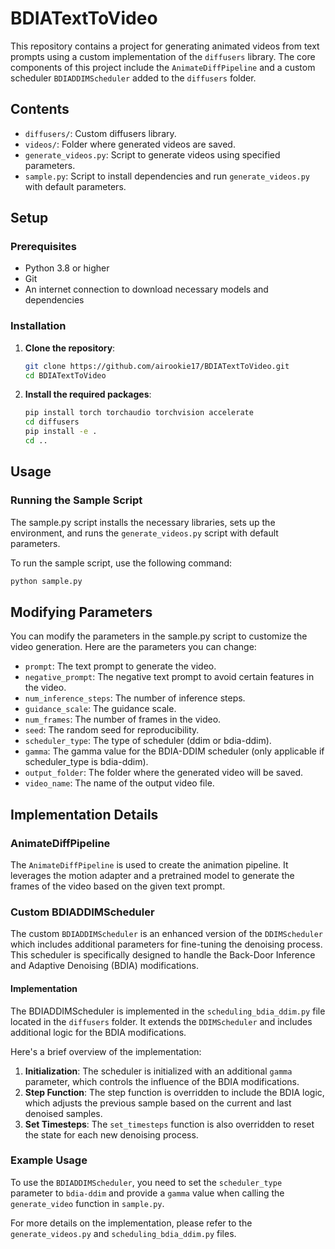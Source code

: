 # BDIATextToVideo

This repository contains a project for generating animated videos from text prompts using a custom implementation of the `diffusers` library. The core components of this project include the `AnimateDiffPipeline` and a custom scheduler `BDIADDIMScheduler` added to the `diffusers` folder.

## Contents

- `diffusers/`: Custom diffusers library.
- `videos/`: Folder where generated videos are saved.
- `generate_videos.py`: Script to generate videos using specified parameters.
- `sample.py`: Script to install dependencies and run `generate_videos.py` with default parameters.

## Setup

### Prerequisites

- Python 3.8 or higher
- Git
- An internet connection to download necessary models and dependencies

### Installation

1. **Clone the repository**:

   ```bash
   git clone https://github.com/airookie17/BDIATextToVideo.git
   cd BDIATextToVideo

2. **Install the required packages**:
  
   ```bash
   pip install torch torchaudio torchvision accelerate
   cd diffusers
   pip install -e .
   cd ..

## Usage

### Running the Sample Script

The sample.py script installs the necessary libraries, sets up the environment, and runs the `generate_videos.py` script with default parameters.

To run the sample script, use the following command:

   ```bash
   python sample.py
```
## Modifying Parameters

You can modify the parameters in the sample.py script to customize the video generation. Here are the parameters you can change:

- `prompt`: The text prompt to generate the video.
- `negative_prompt`: The negative text prompt to avoid certain features in the video.
- `num_inference_steps`: The number of inference steps.
- `guidance_scale`: The guidance scale.
- `num_frames`: The number of frames in the video.
- `seed`: The random seed for reproducibility.
- `scheduler_type`: The type of scheduler (ddim or bdia-ddim).
- `gamma`: The gamma value for the BDIA-DDIM scheduler (only applicable if scheduler_type is bdia-ddim).
- `output_folder`: The folder where the generated video will be saved.
- `video_name`: The name of the output video file.

## Implementation Details

### AnimateDiffPipeline

The `AnimateDiffPipeline` is used to create the animation pipeline. It leverages the motion adapter and a pretrained model to generate the frames of the video based on the given text prompt.

### Custom BDIADDIMScheduler

The custom `BDIADDIMScheduler` is an enhanced version of the `DDIMScheduler` which includes additional parameters for fine-tuning the denoising process. This scheduler is specifically designed to handle the Back-Door Inference and Adaptive Denoising (BDIA) modifications.

#### Implementation

The BDIADDIMScheduler is implemented in the `scheduling_bdia_ddim.py` file located in the `diffusers` folder. It extends the `DDIMScheduler` and includes additional logic for the BDIA modifications.

Here's a brief overview of the implementation:

1. **Initialization**: The scheduler is initialized with an additional `gamma` parameter, which controls the influence of the BDIA modifications.
2. **Step Function**: The step function is overridden to include the BDIA logic, which adjusts the previous sample based on the current and last denoised samples.
3. **Set Timesteps**: The `set_timesteps` function is also overridden to reset the state for each new denoising process.

### Example Usage

To use the `BDIADDIMScheduler`, you need to set the `scheduler_type` parameter to `bdia-ddim` and provide a `gamma` value when calling the `generate_video` function in `sample.py`.

For more details on the implementation, please refer to the `generate_videos.py` and `scheduling_bdia_ddim.py` files.
